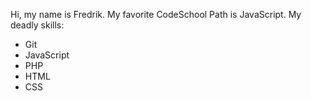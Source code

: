 Hi, my name is Fredrik.
My favorite CodeSchool Path is JavaScript.
My deadly skills:
* Git
* JavaScript
* PHP
* HTML
* CSS
